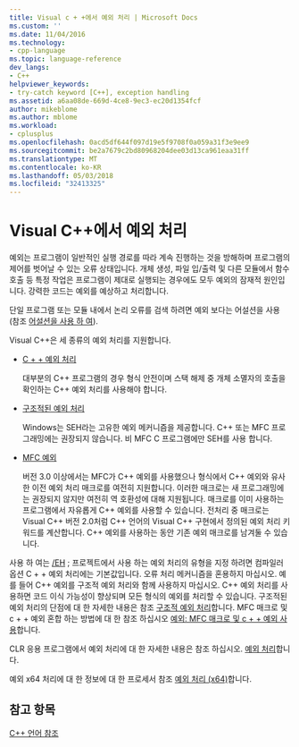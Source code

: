 ```yaml
---
title: Visual c + +에서 예외 처리 | Microsoft Docs
ms.custom: ''
ms.date: 11/04/2016
ms.technology:
- cpp-language
ms.topic: language-reference
dev_langs:
- C++
helpviewer_keywords:
- try-catch keyword [C++], exception handling
ms.assetid: a6aa08de-669d-4ce8-9ec3-ec20d1354fcf
author: mikeblome
ms.author: mblome
ms.workload:
- cplusplus
ms.openlocfilehash: 0acd5df644f097d19e5f9708f0a059a31f3e9ee9
ms.sourcegitcommit: be2a7679c2bd80968204dee03d13ca961eaa31ff
ms.translationtype: MT
ms.contentlocale: ko-KR
ms.lasthandoff: 05/03/2018
ms.locfileid: "32413325"
---
```

# <a name="exception-handling-in-visual-c"></a>Visual C++에서 예외 처리
예외는 프로그램이 일반적인 실행 경로를 따라 계속 진행하는 것을 방해하며 프로그램의 제어를 벗어날 수 있는 오류 상태입니다. 개체 생성, 파일 입/출력 및 다른 모듈에서 함수 호출 등 특정 작업은 프로그램이 제대로 실행되는 경우에도 모두 예외의 잠재적 원인입니다. 강력한 코드는 예외를 예상하고 처리합니다.  
  
 단일 프로그램 또는 모듈 내에서 논리 오류를 검색 하려면 예외 보다는 어설션을 사용 (참조 [어설션을 사용 하 여](/visualstudio/debugger/c-cpp-assertions)).  
  
 Visual C++은 세 종류의 예외 처리를 지원합니다.  
  
-   [C + + 예외 처리](../cpp/cpp-exception-handling.md)  
  
     대부분의 C++ 프로그램의 경우 형식 안전이며 스택 해제 중 개체 소멸자의 호출을 확인하는 C++ 예외 처리를 사용해야 합니다.  
  
-   [구조적된 예외 처리](../cpp/structured-exception-handling-c-cpp.md)  
  
     Windows는 SEH라는 고유한 예외 메커니즘을 제공합니다. C++ 또는 MFC 프로그래밍에는 권장되지 않습니다. 비 MFC C 프로그램에만 SEH를 사용 합니다.  
  
-   [MFC 예외](../mfc/exception-handling-in-mfc.md)  
  
     버전 3.0 이상에서는 MFC가 C++ 예외를 사용했으나 형식에서 C++ 예외와 유사한 이전 예외 처리 매크로를 여전히 지원합니다. 이러한 매크로는 새 프로그래밍에는 권장되지 않지만 여전히 역 호환성에 대해 지원됩니다. 매크로를 이미 사용하는 프로그램에서 자유롭게 C++ 예외를 사용할 수 있습니다. 전처리 중 매크로는 Visual C++ 버전 2.0처럼 C++ 언어의 Visual C++ 구현에서 정의된 예외 처리 키워드를 계산합니다. C++ 예외를 사용하는 동안 기존 예외 매크로를 남겨둘 수 있습니다.  
  
 사용 하 여는 [/EH](../build/reference/eh-exception-handling-model.md) ; 프로젝트에서 사용 하는 예외 처리의 유형을 지정 하려면 컴파일러 옵션 C + + 예외 처리에는 기본값입니다. 오류 처리 메커니즘을 혼용하지 마십시오. 예를 들어 C++ 예외를 구조적 예외 처리와 함께 사용하지 마십시오. C++ 예외 처리를 사용하면 코드 이식 가능성이 향상되며 모든 형식의 예외를 처리할 수 있습니다. 구조적된 예외 처리의 단점에 대 한 자세한 내용은 참조 [구조적 예외 처리](../cpp/structured-exception-handling-c-cpp.md)합니다. MFC 매크로 및 c + + 예외 혼합 하는 방법에 대 한 참조 하십시오 [예외: MFC 매크로 및 c + + 예외 사용](../mfc/exceptions-using-mfc-macros-and-cpp-exceptions.md)합니다.  
  
 CLR 응용 프로그램에서 예외 처리에 대 한 자세한 내용은 참조 하십시오. [예외 처리](../windows/exception-handling-cpp-component-extensions.md)합니다.  
  
 예외 x64 처리에 대 한 정보에 대 한 프로세서 참조 [예외 처리 (x64)](../build/exception-handling-x64.md)합니다.  
  
## <a name="see-also"></a>참고 항목  
 [C++ 언어 참조](../cpp/cpp-language-reference.md)